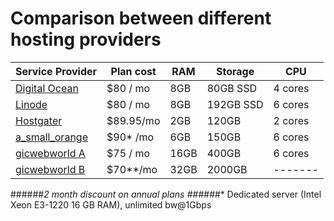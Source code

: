 Comparison between different hosting providers
=======================================


| Service Provider |Plan cost | RAM  | Storage |  CPU   |   
 ----------------- | -------- |------|---------|--------|
| [Digital Ocean](https://www.digitalocean.com/pricing/)    				|$80 / mo  | 8GB   |80GB  SSD|4 cores |
| [Linode](https://www.linode.com/pricing)           						|$80 / mo  | 8GB   |192GB SSD|6 cores |
| [Hostgater](http://www.hostgator.com/vps-hosting)        					|$89.95/mo | 2GB   |120GB    |2 cores |
| [a_small_orange](https://asmallorange.com/hosting/cloud/)	    			|$90* /mo  | 6GB   |150GB    |6 cores |
| [gicwebworld A](http://www.gicwebworld.com/low-cost-vps-hosting.html)   	|$75 / mo  | 16GB  |400GB    |6 cores |
| [gicwebworld B](http://www.gicwebworld.com/servers.html)   				|$70**/mo  | 32GB  |2000GB   |------- |




######*2 month discount on annual plans
######** Dedicated server (Intel Xeon E3-1220 16 GB RAM), unlimited bw@1Gbps